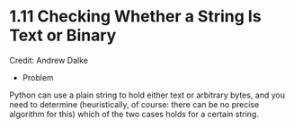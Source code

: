 # 1.11 Checking Whether a String Is Text or Binary

Credit: Andrew Dalke

* Problem

Python can use a plain string to hold either text or arbitrary bytes, and you need to determine (heuristically, of course: there can be no precise algorithm for this) which of the two cases holds for a certain string.
